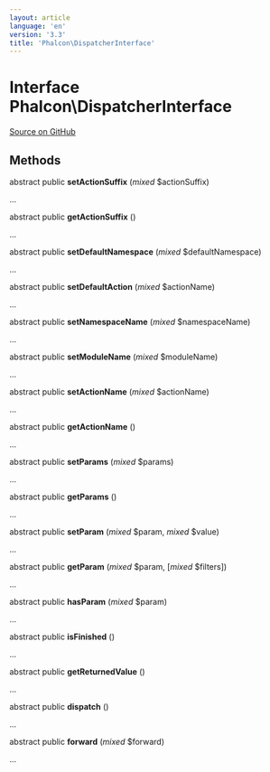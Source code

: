 ```yaml
---
layout: article
language: 'en'
version: '3.3'
title: 'Phalcon\DispatcherInterface'
---
```

# Interface **Phalcon\DispatcherInterface**

<a href="https://github.com/phalcon/cphalcon/tree/v3.3.0/phalcon/dispatcherinterface.zep" class="btn btn-default btn-sm">Source on GitHub</a>

## Methods
abstract public  **setActionSuffix** (*mixed* $actionSuffix)

...


abstract public  **getActionSuffix** ()

...


abstract public  **setDefaultNamespace** (*mixed* $defaultNamespace)

...


abstract public  **setDefaultAction** (*mixed* $actionName)

...


abstract public  **setNamespaceName** (*mixed* $namespaceName)

...


abstract public  **setModuleName** (*mixed* $moduleName)

...


abstract public  **setActionName** (*mixed* $actionName)

...


abstract public  **getActionName** ()

...


abstract public  **setParams** (*mixed* $params)

...


abstract public  **getParams** ()

...


abstract public  **setParam** (*mixed* $param, *mixed* $value)

...


abstract public  **getParam** (*mixed* $param, [*mixed* $filters])

...


abstract public  **hasParam** (*mixed* $param)

...


abstract public  **isFinished** ()

...


abstract public  **getReturnedValue** ()

...


abstract public  **dispatch** ()

...


abstract public  **forward** (*mixed* $forward)

...


